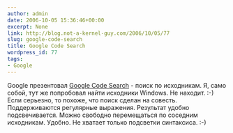 ```yaml
---
author: admin
date: 2006-10-05 15:36:46+00:00
excerpt: None
link: http://blog.not-a-kernel-guy.com/2006/10/05/77
slug: google-code-search
title: Google Code Search
wordpress_id: 77
tags:
- Google
---
```


Google презентовал [Google Code Search](http://google.com/codesearch) - поиск по исходникам. Я, само собой, тут же попробовал найти исходники Windows. Не находит. :-) Если серьезно, то похоже, что поиск сделан на совесть. Поддерживаются регулярные выражения. Результат удобно подсвечивается. Можно свободно перемещаться по соседним исходникам. Удобно. Не хватает только подсветки синтаксиса. :-)
